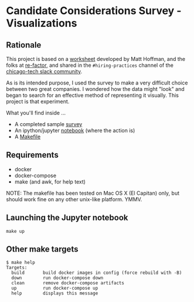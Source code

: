 # Candidate Considerations Survey - Visualizations

## Rationale

This project is based on a
[worksheet](https://docs.google.com/spreadsheets/d/1opp6CWoIiu47ijEAaFF8MqvVLYnClSHSnq8VkYu1a_s)
developed by Matt Hoffman, and the folks at [re-factor](http://re-factor.co/),
and shared in the `#hiring-practices` channel of the [chicago-tech slack
community](http://www.chicagotechslack.com/).

As is its intended purpose, I used the survey to make a very difficult choice
between two great companies. I wondered how the data might "look" and began to
search for an effective method of representing it visually. This project is that
experiment.

What you'll find inside ...

* A completed sample [survey](src/survey.csv)
* An ipython/jupyter [notebook](src/CandidateConsiderations.ipynb) (where the action is)
* A [Makefile](#other-make-targets)

## Requirements

* docker
* docker-compose
* make (and awk, for help text)

NOTE: The makefile has been tested on Mac OS X (El Capitan) only, but should
work fine on any other unix-like platform. YMMV.

## Launching the Jupyter notebook

```
make up
```

## Other make targets

```
$ make help
Targets:
  build       build docker images in config (force rebuild with -B)
  down        run docker-compose down
  clean       remove docker-compose artifacts
  up          run docker-compose up
  help        displays this message
```
